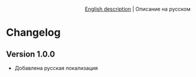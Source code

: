 <p align="right">
<a href="/en/changelog.md">English description</a> | Описание на русском
</p>

# Changelog

## Version 1.0.0

* Добавлена русская локализация
